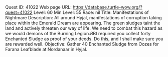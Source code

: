 Quest ID: 41022
Web page URL: https://database.turtle-wow.org/?quest=41022
Level: 60
Min Level: 55
Race: nil
Title: Manifestations of Nightmare
Description: All around Hyjal, manifestations of corruption taking place within the Emerald Dream are appearing. The green sludges taint the land and actively threaten our way of life. We need to combat this hazard as we would demons of the Burning Legion.$B$BI required you collect forty Enchanted Sludge as proof of your deeds. Do this, and I shall make sure you are rewarded well.
Objective: Gather 40 Enchanted Sludge from Oozes for Farana Leafblade at Nordanaar in Hyjal.
